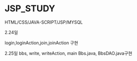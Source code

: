 # JSP_STUDY
HTML/CSS/JAVA-SCRIPT/JSP/MYSQL

  
  2.24일
    
  login,loginAction,join,joinAction 구현

  
 
  2.25일
  bbs, write, writeAction, main  Bbs.java, BbsDAO.java구현
